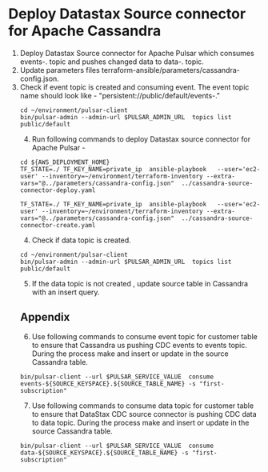 # Deploy Datastax Source connector for Apache Cassandra
1. Deploy Datastax Source connector for Apache Pulsar which consumes events-<keyspace-name>.<table-name> topic and pushes changed data to data-<keyspace-name>.<table-name> topic.
2. Update parameters files terraform-ansible/parameters/cassandra-config.json. 
3. Check if event topic is created and consuming event. The event topic name should look like - "persistent://public/default/events-<keyspace>.<table>"

```
cd ~/environment/pulsar-client
bin/pulsar-admin --admin-url $PULSAR_ADMIN_URL  topics list public/default

```
4. Run following commands to deploy Datastax source connector for Apache Pulsar - 
```shell
cd ${AWS_DEPLOYMENT_HOME}
TF_STATE=./ TF_KEY_NAME=private_ip  ansible-playbook   --user='ec2-user' --inventory=~/environment/terraform-inventory --extra-vars="@../parameters/cassandra-config.json"  ../cassandra-source-connector-deploy.yaml

TF_STATE=./ TF_KEY_NAME=private_ip  ansible-playbook   --user='ec2-user' --inventory=~/environment/terraform-inventory --extra-vars="@../parameters/cassandra-config.json"  ../cassandra-source-connector-create.yaml

```
4. Check if data topic is created. 
```
cd ~/environment/pulsar-client
bin/pulsar-admin --admin-url $PULSAR_ADMIN_URL  topics list public/default

```
5. If the data topic is not created , update source table in Cassandra with an insert query.

## Appendix   
6. Use following commands to consume event topic for customer table to ensure that Cassandra us pushing CDC events to events topic. During the process make and insert or update in the source Cassandra table. 
```
bin/pulsar-client --url $PULSAR_SERVICE_VALUE  consume events-${SOURCE_KEYSPACE}.${SOURCE_TABLE_NAME} -s "first-subscription" 

```
7. Use following commands to consume data topic for customer table to ensure that DataStax CDC source connector is pushing CDC data to data topic. During the process make and insert or update in the source Cassandra table.
```
bin/pulsar-client --url $PULSAR_SERVICE_VALUE  consume data-${SOURCE_KEYSPACE}.${SOURCE_TABLE_NAME} -s "first-subscription" 
```
